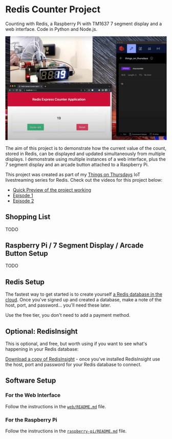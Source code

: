 # Redis Counter Project

Counting with Redis, a Raspberry Pi with TM1637 7 segment display and a web interface.  Code in Python and Node.js.  

![Screenshot of the completed project](redis_counter_pi_project.png)

The aim of this project is to demonstrate how the current value of the count, stored in Redis, can be displayed and updated simultaneously from multiple displays.  I demonstrate using multiple instances of a web interface, plus the 7 segment display and an arcade button attached to a Raspberry Pi.

This project was created as part of my [Things on Thursdays](https://simonprickett.dev/things-on-thursdays-livestreams/) IoT livestreaming series for Redis.  Check out the videos for this project below:

* [Quick Preview of the project working](https://www.youtube.com/watch?v=zUvBzoQJiPQ)
* [Episode 1](https://www.youtube.com/watch?v=NJyR8FKb9aI&t=8s)
* [Episode 2](https://www.youtube.com/watch?v=Ad7zHs5ViWw&t=22s)

## Shopping List

TODO

## Raspberry Pi / 7 Segment Display / Arcade Button Setup

TODO

## Redis Setup

The fastest way to get started is to create yourself [a Redis database in the cloud](https://redis.com/try-free/).  Once you've signed up and created a database, make a note of the host, port, and password... you'll need these later.

Use the free tier, you don't need to add a payment method.

## Optional: RedisInsight

This is optional, and free, but worth using if you want to see what's happening in your Redis database:

[Download a copy of RedisInsight](https://redis.com/redis-enterprise/redis-insight/) - once you've installed RedisInsight use the host, port and password for your Redis database to connect.

## Software Setup

### For the Web Interface

Follow the instructions in the [`web/README.md`](web/README.md) file.

### For the Raspberry Pi

Follow the instructions in the [`raspberry-pi/README.md`](raspberry-pi/README.md) file.



